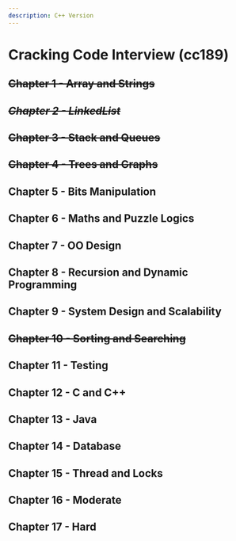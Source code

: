 ```yaml
---
description: C++ Version
---
```


# Cracking Code Interview \(cc189\)

## ~~Chapter 1 - Array and Strings~~ 

## ~~_Chapter 2 - LinkedList_~~

## ~~Chapter 3 - Stack and Queues~~

## ~~Chapter 4 - Trees and Graphs~~

## Chapter 5 - Bits Manipulation

## Chapter 6 - Maths and Puzzle Logics

## Chapter 7 - OO Design

## Chapter 8 - Recursion and Dynamic Programming

## Chapter 9 - System Design and Scalability 

## ~~Chapter 10 - Sorting and Searching~~

## Chapter 11 - Testing

## Chapter 12 - C and C++

## Chapter 13 - Java

## Chapter 14 - Database

## Chapter 15 - Thread and Locks

## Chapter 16 - Moderate

## Chapter 17 - Hard

